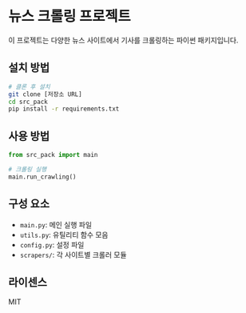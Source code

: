 # 뉴스 크롤링 프로젝트

이 프로젝트는 다양한 뉴스 사이트에서 기사를 크롤링하는 파이썬 패키지입니다.

## 설치 방법

```bash
# 클론 후 설치
git clone [저장소 URL]
cd src_pack
pip install -r requirements.txt
```

## 사용 방법

```python
from src_pack import main

# 크롤링 실행
main.run_crawling()
```

## 구성 요소

- `main.py`: 메인 실행 파일
- `utils.py`: 유틸리티 함수 모음
- `config.py`: 설정 파일
- `scrapers/`: 각 사이트별 크롤러 모듈

## 라이센스

MIT 